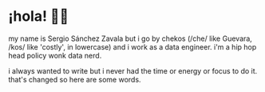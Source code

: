 # ¡hola! 👋🏼

my name is Sergio Sánchez Zavala but i go by chekos (/che/ like Guevara, /kos/ like 'costly', in lowercase) and i work as a data engineer. i'm a hip hop head policy wonk data nerd. 

i always wanted to write but i never had the time or energy or focus to do it. that's changed so here are some words.
